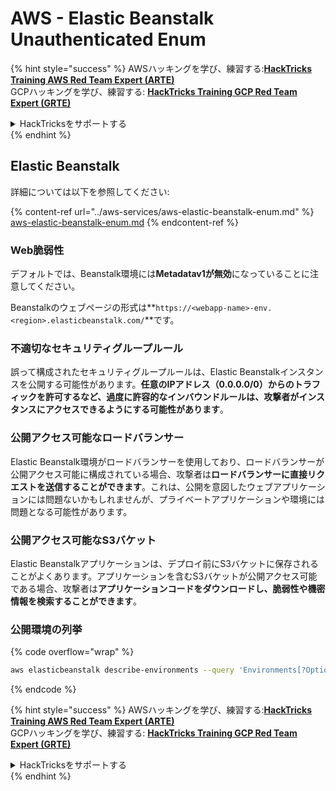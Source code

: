 # AWS - Elastic Beanstalk Unauthenticated Enum

{% hint style="success" %}
AWSハッキングを学び、練習する:<img src="/.gitbook/assets/image.png" alt="" data-size="line">[**HackTricks Training AWS Red Team Expert (ARTE)**](https://training.hacktricks.xyz/courses/arte)<img src="/.gitbook/assets/image.png" alt="" data-size="line">\
GCPハッキングを学び、練習する: <img src="/.gitbook/assets/image (2).png" alt="" data-size="line">[**HackTricks Training GCP Red Team Expert (GRTE)**<img src="/.gitbook/assets/image (2).png" alt="" data-size="line">](https://training.hacktricks.xyz/courses/grte)

<details>

<summary>HackTricksをサポートする</summary>

* [**サブスクリプションプラン**](https://github.com/sponsors/carlospolop)をチェック！
* **💬 [**Discordグループ**](https://discord.gg/hRep4RUj7f)または[**telegramグループ**](https://t.me/peass)に参加するか、**Twitter** 🐦 [**@hacktricks\_live**](https://twitter.com/hacktricks\_live)**をフォローする。**
* **PRを提出してハッキングトリックを共有する** [**HackTricks**](https://github.com/carlospolop/hacktricks)および[**HackTricks Cloud**](https://github.com/carlospolop/hacktricks-cloud)のGitHubリポジトリに。

</details>
{% endhint %}

## Elastic Beanstalk

詳細については以下を参照してください:

{% content-ref url="../aws-services/aws-elastic-beanstalk-enum.md" %}
[aws-elastic-beanstalk-enum.md](../aws-services/aws-elastic-beanstalk-enum.md)
{% endcontent-ref %}

### Web脆弱性

デフォルトでは、Beanstalk環境には**Metadatav1が無効**になっていることに注意してください。

Beanstalkのウェブページの形式は**`https://<webapp-name>-env.<region>.elasticbeanstalk.com/`**です。

### 不適切なセキュリティグループルール

誤って構成されたセキュリティグループルールは、Elastic Beanstalkインスタンスを公開する可能性があります。**任意のIPアドレス（0.0.0.0/0）からのトラフィックを許可するなど、過度に許容的なインバウンドルールは、攻撃者がインスタンスにアクセスできるようにする可能性があります**。

### 公開アクセス可能なロードバランサー

Elastic Beanstalk環境がロードバランサーを使用しており、ロードバランサーが公開アクセス可能に構成されている場合、攻撃者は**ロードバランサーに直接リクエストを送信することができます**。これは、公開を意図したウェブアプリケーションには問題ないかもしれませんが、プライベートアプリケーションや環境には問題となる可能性があります。

### 公開アクセス可能なS3バケット

Elastic Beanstalkアプリケーションは、デプロイ前にS3バケットに保存されることがよくあります。アプリケーションを含むS3バケットが公開アクセス可能である場合、攻撃者は**アプリケーションコードをダウンロードし、脆弱性や機密情報を検索することができます**。

### 公開環境の列挙

{% code overflow="wrap" %}
```bash
aws elasticbeanstalk describe-environments --query 'Environments[?OptionSettings[?OptionName==`aws:elbv2:listener:80:defaultProcess` && contains(OptionValue, `redirect`)]].{EnvironmentName:EnvironmentName, ApplicationName:ApplicationName, Status:Status}' --output table
```
{% endcode %}

{% hint style="success" %}
AWSハッキングを学び、練習する:<img src="/.gitbook/assets/image.png" alt="" data-size="line">[**HackTricks Training AWS Red Team Expert (ARTE)**](https://training.hacktricks.xyz/courses/arte)<img src="/.gitbook/assets/image.png" alt="" data-size="line">\
GCPハッキングを学び、練習する: <img src="/.gitbook/assets/image (2).png" alt="" data-size="line">[**HackTricks Training GCP Red Team Expert (GRTE)**<img src="/.gitbook/assets/image (2).png" alt="" data-size="line">](https://training.hacktricks.xyz/courses/grte)

<details>

<summary>HackTricksをサポートする</summary>

* [**サブスクリプションプラン**](https://github.com/sponsors/carlospolop)をチェック！
* **💬 [**Discordグループ**](https://discord.gg/hRep4RUj7f)または[**telegramグループ**](https://t.me/peass)に参加するか、**Twitter** 🐦 [**@hacktricks\_live**](https://twitter.com/hacktricks\_live)**をフォローする。**
* **PRを提出してハッキングトリックを共有する** [**HackTricks**](https://github.com/carlospolop/hacktricks)および[**HackTricks Cloud**](https://github.com/carlospolop/hacktricks-cloud)のgithubリポジトリに。

</details>
{% endhint %}
